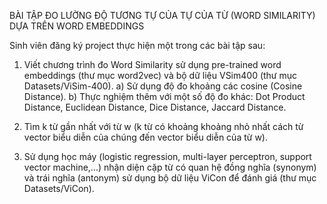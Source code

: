 BÀI TẬP ĐO LƯỜNG ĐỘ TƯƠNG TỰ CỦA TỰ CỦA TỪ (WORD SIMILARITY) DỰA TRÊN WORD EMBEDDINGS

Sinh viên đăng ký project thực hiện một trong các bài tập sau:

1. Viết chương trình đo Word Similarity sử dụng pre-trained word embeddings (thư mục word2vec) và bộ dữ liệu VSim400 (thư mục Datasets/ViSim-400). 
a) Sử dụng độ đo khoảng các cosine (Cosine Distance).
b) Thực nghiệm thêm với một số độ đo khác: Dot	Product Distance, Euclidean Distance, Dice Distance, Jaccard Distance.

2. Tìm k từ gần nhất với từ w (k từ có khoảng khoảng nhỏ nhất cách từ vector biểu diễn của chúng đến vector biểu diễn của từ w).

3. Sử dụng học máy (logistic regression, multi-layer perceptron, support vector machine,...) nhận diện cặp từ có quan hệ đồng nghĩa (synonym) và trái nghĩa (antonym) sử dụng bộ dữ liệu ViCon để đánh giá (thư mục Datasets/ViCon).


